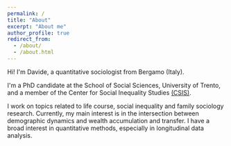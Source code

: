 ```yaml
---
permalink: /
title: "About"
excerpt: "About me"
author_profile: true
redirect_from: 
  - /about/
  - /about.html
---
```


Hi! I'm Davide, a quantitative sociologist from Bergamo (Italy). 

I'm a PhD candidate at the School of Social Sciences, University of Trento, and a member of the Center for Social Inequality Studies [(CSIS)](https://r.unitn.it/en/soc/csis). 

I work on topics related to life course, social inequality and family sociology research. 
Currently, my main interest is in the intersection between demographic dynamics and wealth accumulation and transfer.
I have a broad interest in quantitative methods, especially in longitudinal data analysis.

